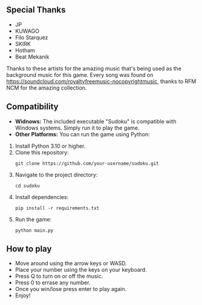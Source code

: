 ## Special Thanks

- JP
- KUWAGO
- Filo Starquez
- SKIRK
- Hotham
- Beat Mekanik

Thanks to these artists for the amazing music that's being used as the background music for this game.
Every song was found on https://soundcloud.com/royaltyfreemusic-nocopyrightmusic, thanks to RFM NCM for the amazing collection.


## Compatibility

- **Widnows:** The included executable "Sudoku" is compatible with Windows systems. Simply run it to play the game.
- **Other Platforms:** You can run the game using Python:
1. Install Python 3.10 or higher.
2. Clone this repository:
   ```
   git clone https://github.com/your-username/sudoku.git
   ```
3. Navigate to the project directory:
   ```
   cd sudoku
   ```
4. Install dependencies:
   ```
   pip install -r requirements.txt
   ```
5. Run the game:
   ```
   python main.py
   ```


## How to play

- Move around using the arrow keys or WASD.
- Place your number using the keys on your keyboard.
- Press Q to turn on or off the music.
- Press 0 to errase any number.
- Once you win/lose press enter to play again.
- Enjoy!
